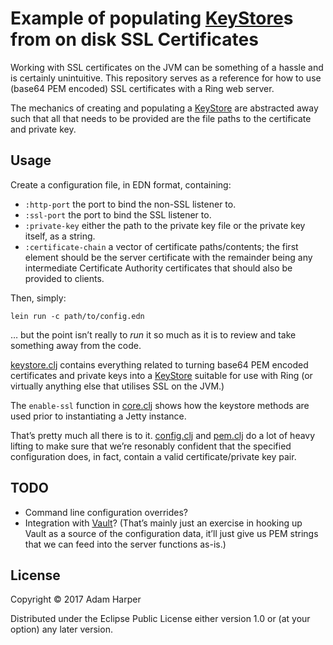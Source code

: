 # Example of populating [KeyStore]s from on disk SSL Certificates

Working with SSL certificates on the JVM can be something of a hassle
and is certainly unintuitive. This repository serves as a reference for
how to use (base64 PEM encoded) SSL certificates with a Ring web server.

The mechanics of creating and populating a [KeyStore] are abstracted
away such that all that needs to be provided are the file paths to the
certificate and private key.

## Usage

Create a configuration file, in EDN format, containing:

* `:http-port` the port to bind the non-SSL listener to.
* `:ssl-port` the port to bind the SSL listener to.
* `:private-key` either the path to the private key file or the private
  key itself, as a string.
* `:certificate-chain` a vector of certificate paths/contents; the first
  element should be the server certificate with the remainder being any
  intermediate Certificate Authority certificates that should also be
  provided to clients.

Then, simply:

    lein run -c path/to/config.edn

… but the point isn’t really to _run_ it so much as it is to review and
take something away from the code.

[keystore.clj] contains everything related to turning base64 PEM encoded
certificates and private keys into a [KeyStore] suitable for use with
Ring (or virtually anything else that utilises SSL on the JVM.)

The `enable-ssl` function in [core.clj] shows how the keystore methods
are used prior to instantiating a Jetty instance.

That’s pretty much all there is to it. [config.clj] and [pem.clj] do
a lot of heavy lifting to make sure that we’re resonably confident that
the specified configuration does, in fact, contain a valid
certificate/private key pair.

## TODO

* Command line configuration overrides?
* Integration with [Vault]? (That’s mainly just an exercise in hooking
  up Vault as a source of the configuration data, it’ll just give us PEM
  strings that we can feed into the server functions as-is.)

## License

Copyright © 2017 Adam Harper

Distributed under the Eclipse Public License either version 1.0 or (at
your option) any later version.

[KeyStore]: https://docs.oracle.com/javase/7/docs/api/index.html?java/security/KeyStore.html
[Vault]: https://vaultproject.io/
[keystore.clj]: src/sslt/keystore.clj
[core.clj]: src/sslt/core.clj
[config.clj]: src/sslt/config.clj
[pem.clj]: src/sslt/util/pem.clj
